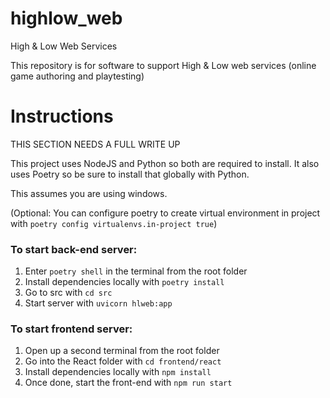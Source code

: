 # highlow_web
High &amp; Low Web Services

This repository is for software to support High & Low web services (online game authoring and playtesting)

# Instructions

THIS SECTION NEEDS A FULL WRITE UP

This project uses NodeJS and Python so both are required to install.
It also uses Poetry so be sure to install that globally with Python.

This assumes you are using windows.

(Optional: You can configure poetry to create virtual environment in project with `poetry config virtualenvs.in-project true`)
### To start back-end server:
1. Enter `poetry shell` in the terminal from the root folder
2. Install dependencies locally with `poetry install`
3. Go to src with `cd src`
4. Start server with `uvicorn hlweb:app`

### To start frontend server:
1. Open up a second terminal from the root folder
2. Go into the React folder with `cd frontend/react`
3. Install dependencies locally with `npm install`
4. Once done, start the front-end with `npm run start`